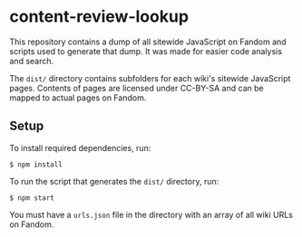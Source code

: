 # content-review-lookup
This repository contains a dump of all sitewide JavaScript on Fandom and scripts used to generate that dump. It was made for easier code analysis and search.

The `dist/` directory contains subfolders for each wiki's sitewide JavaScript pages. Contents of pages are licensed under CC-BY-SA and can be mapped to actual pages on Fandom.

## Setup
To install required dependencies, run:
```console
$ npm install
```
To run the script that generates the `dist/` directory, run:
```
$ npm start
```
You must have a `urls.json` file in the directory with an array of all wiki URLs on Fandom.
